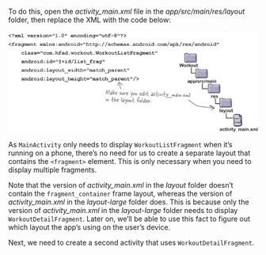 
To do this, open the *activity_main.xml* file in the *app/src/main/res/layout* folder, then replace the XML with the code below:

![](.guides/img/65.png)

As `MainActivity` only needs to display `WorkoutListFragment` when it’s running on a phone, there’s no need for us to create a separate layout that contains the `<fragment>` element. This is only necessary when you need to display multiple fragments.

Note that the version of *activity_main.xml* in the *layout* folder doesn’t contain the `fragment_container` frame layout, whereas the version of *activity_main.xml* in the *layout-large* folder does. This is because only the version of *activity_main.xml* in the *layout-large* folder needs to display `WorkoutDetailFragment`. Later on, we’ll be able to use this fact to figure out which layout the app’s using on the user’s device.

Next, we need to create a second activity that uses `WorkoutDetailFragment`.